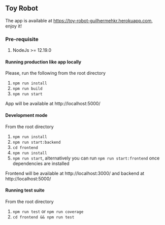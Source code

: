## Toy Robot

The app is available at https://toy-robot-guilhermehkr.herokuapp.com, enjoy it!

### Pre-requisite

1. NodeJs >= 12.19.0

#### Running production like app locally

Please, run the following from the root directory
1. `npm run install`
2. `npm run build`
3. `npm run start`

App will be available at http://localhost:5000/

#### Development mode

From the root directory
1. `npm run install`
2. `npm run start:backend`
3. `cd frontend`
4. `npm run install`
5. `npm run start`, alternatively you can run `npm run start:frontend` once dependencies are installed

Frontend will be available at http://localhost:3000/ and backend at http://localhost:5000/ 

#### Running test suite

From the root directory
1. `npm run test` or `npm run coverage`
2. `cd frontend && npm run test` 



